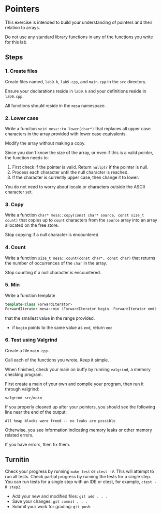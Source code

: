 # Pointers
This exercise is intended to build your understanding of pointers and their relation to arrays.

Do not use any standard library functions in any of the functions you write for this lab.

## Steps

### 1. Create files
Create files named, `lab9.h`, `lab9.cpp`, and `main.cpp`
in the `src` directory.

Ensure your declarations reside in `lab9.h` and
your definitions reside in `lab9.cpp`.

All functions should reside in the `mesa` namespace.

### 2. Lower case
Write a function 
`void mesa::to_lower(char*)` that replaces all upper case
characters in the array provided with lower case equivalents.

Modify the array without making a copy.

Since you don't know the size of the array,
or even if this is a valid pointer, the function needs to:

1. First check if the pointer is valid.
   Return `nullptr` if the pointer is null.
2. Process each character until the null character is reached.
3. If the character is currently upper case, then change it to lower.

You do not need to worry about locale or characters outside the ASCII character set.

### 3. Copy
Write a function 
`char* mesa::copy(const char* source, const size_t count)`
that copies up to `count` characters from the `source` array
into an array allocated on the free store.

Stop copying if a null character is encountered.

### 4. Count
Write a function
`size_t mesa::count(const char*, const char)`
that returns
the number of occurrences of the `char` in the array.

Stop counting if a null character is encountered.

### 5. Min
Write a function template
```cpp
template<class ForwardIterator>
ForwardIterator mesa::min (ForwardIterator begin, ForwardIterator end);
```

that the smallest value in the range provided.

- if `begin` points to the same value as `end`, return `end`

### 6. Test using Valgrind
Create a file `main.cpp`.

Call each of the functions you wrote.
Keep it simple.

When finished, 
check your main on buffy by running `valgrind`,
a memory checking program.

First create a main of your own and compile your program, 
then run it through valgrind:

```
valgrind src/main
```

If you properly cleaned up after your pointers,
you should see the following line near the end of the output:

```
All heap blocks were freed -- no leaks are possible
```

Otherwise,
you see information indicating memory leaks or other memory related errors.

If you have errors, then fix them.

## Turnitin
Check your progress by running `make test` or `ctest -V`.
This will attempt to run all tests.
Check partial progress by running the tests for a single step.
You can run tests for a single step with an IDE or ctest,
for example, `ctest -R step2`.

- Add your new and modified files: `git add . . . `
- Save your changes: `git commit . . . `
- Submit your work for grading: `git push`


